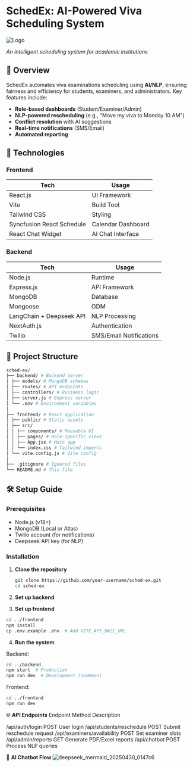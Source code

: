 # SchedEx: AI-Powered Viva Scheduling System

![Logo](https://github.com/user-attachments/assets/8cb31cf8-faff-4524-98d6-34c2d7d424f7)

*An intelligent scheduling system for academic institutions*

## 🚀 Overview
SchedEx automates viva examinations scheduling using **AI/NLP**, ensuring fairness and efficiency for students, examiners, and administrators. Key features include:
- **Role-based dashboards** (Student/Examiner/Admin)  
- **NLP-powered rescheduling** (e.g., "Move my viva to Monday 10 AM")  
- **Conflict resolution** with AI suggestions  
- **Real-time notifications** (SMS/Email)  
- **Automated reporting**


## 🔧 Technologies
### Frontend
| Tech | Usage |
|------|-------|
| React.js | UI Framework |
| Vite | Build Tool |
| Tailwind CSS | Styling |
| Syncfusion React Schedule | Calendar Dashboard |
| React Chat Widget | AI Chat Interface |

### Backend
| Tech | Usage |
|------|-------|
| Node.js | Runtime |
| Express.js | API Framework |
| MongoDB | Database |
| Mongoose | ODM |
| LangChain + Deepseek API | NLP Processing |
| NextAuth.js | Authentication |
| Twilio | SMS/Email Notifications |

## 📂 Project Structure
```bash
sched-ex/
├── backend/ # Backend server
│ ├── models/ # MongoDB schemas
│ ├── routes/ # API endpoints
│ ├── controllers/ # Business logic
│ ├── server.js # Express server
│ └── .env # Environment variables
│
├── frontend/ # React application
│ ├── public/ # Static assets
│ ├── src/
│ │ ├── components/ # Reusable UI
│ │ ├── pages/ # Role-specific views
│ │ ├── App.jsx # Main app
│ │ └── index.css # Tailwind imports
│ └── vite.config.js # Vite config
│
├── .gitignore # Ignored files
└── README.md # This file
```


## 🛠️ Setup Guide
### Prerequisites
- Node.js (v18+)
- MongoDB (Local or Atlas)
- Twilio account (for notifications)
- Deepseek API key (for NLP)

### Installation
1. **Clone the repository**
   ```bash
   git clone https://github.com/your-username/sched-ex.git
   cd sched-ex
   ```
2. **Set up backend**

3. **Set up frontend**
  ```bash
  cd ../frontend
  npm install
  cp .env.example .env  # Add VITE_API_BASE_URL
  ```
4. **Run the system**

Backend:
```bash
cd ../backend
npm start  # Production
npm run dev  # Development (nodemon)
```

Frontend:
```bash
cd ../frontend
npm run dev
```
🌐 **API Endpoints**
Endpoint	Method	Description

/api/auth/login	POST	User login
/api/students/reschedule	POST	Submit reschedule request
/api/examiners/availability	POST	Set examiner slots
/api/admin/reports	GET	Generate PDF/Excel reports
/api/chatbot	POST	Process NLP queries

🤖 **AI Chatbot Flow**
![deepseek_mermaid_20250430_0147c6](https://github.com/user-attachments/assets/448a55e0-e9db-424d-98a1-f4b5e2de1393)



